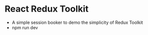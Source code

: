 # React Redux Toolkit

-   A simple session booker to demo the simplicity of Redux Toolkit
-   npm run dev
